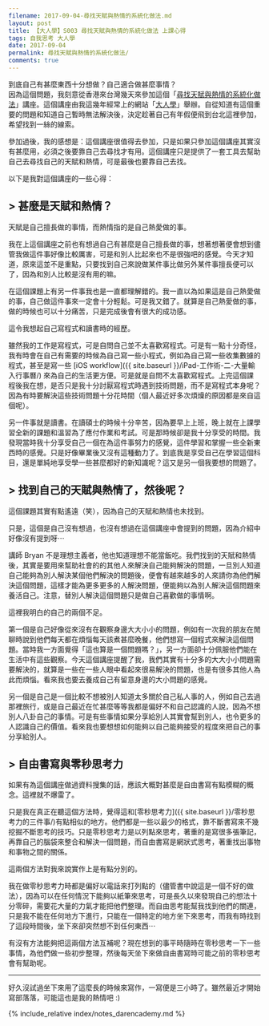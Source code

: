 ```yaml
---
filename: 2017-09-04-尋找天賦與熱情的系統化做法.md
layout: post
title: 【大人學】S003 尋找天賦與熱情的系統化做法 上課心得
tags: 自我思考 大人學
date: 2017-09-04
permalink: 尋找天賦與熱情的系統化做法/
comments: true
---
```

到底自己有甚麼東西十分想做？自己適合做甚麼事情？  
因為這個問題，我刻意從香港來台灣幾天來參加這個「[尋找天賦與熱情的系統化做法](https://shop.darencademy.com/product/view/id/57)」講座。這個講座由我這幾年經常上的網站「[大人學](https://www.darencademy.com)」舉辦。自從知道有這個重要的問題和知道自己暫時無法解決後，決定趁著自己有年假便飛到台北這裡參加，希望找到一絲的線索。

參加過後，我的感想是：這個講座很值得去參加，只是如果只參加這個講座其實沒有甚麼用，必須之後要靠自己去尋找才有用。這個講座只是提供了一套工具去幫助自己去尋找自己的天賦和熱情，可是最後也要靠自己去找。

以下是我對這個講座的一些心得：

## > 甚麼是天賦和熱情？

天賦是自己擅長做的事情，而熱情指的是自己熱愛做的事。

我在上這個講座之前也有想過自己有甚麼是自己擅長做的事，想著想著便會想到儘管我做這件事好像比較厲害，可是和別人比起來也不是很強吧的感覺。今天才知道，原來這並不是重點，只要找到自己來說做某件事比做另外某件事擅長便可以了，因為和別人比較是沒有用的嘛。

在這個課題上有另一件事我也是一直都理解錯的。我一直以為如果這是自己熱愛做的事，自己做這件事來一定會十分輕鬆。可是我又錯了。就算是自己熱愛做的事，做的時候也可以十分痛苦，只是完成後會有很大的成功感。

這令我想起自己寫程式和讀書時的經歷。

雖然我的工作是寫程式，可是自問自己並不太喜歡寫程式。可是有一點十分奇怪，我有時會在自己有需要的時候為自己寫一些小程式，例如為自己寫一些收集數據的程式，甚至是寫一些 [iOS workflow]({{ site.baseurl }}/iPad-工作術-二-大量輸入行事曆/) 來為自己的生活更方便。可是就是自問不太喜歡寫程式。上完這個課程後我在想，是否只是我十分討厭寫程式時遇到技術問題，而不是寫程式本身呢？因為有時要解決這些技術問題十分花時間（個人最近好多次煩燥的原因都是來自這個呢）。

另一件事就是讀書。在讀碩士的時候十分辛苦，因為要早上上班，晚上就在上課學習全新的課題和溫習為了應付作業和考試。可是那時候卻是我十分享受的時間。我發現當時我十分享受自己一個在為這件事努力的感覺，這件學習和掌握一些全新東西時的感覺。只是好像畢業後又沒有這種動力了。到底我是享受自己在學習這個科目，還是單純地享受學一些甚麼都好的新知識呢？這又是另一個我要想的問題了。

## > 找到自己的天賦與熱情了，然後呢？

這個課題其實有點遙遠（笑），因為自己的天賦和熱情也未找到。

只是，這個是自己沒有想過，也沒有想過在這個講座中會提到的問題，因為介紹中好像沒有提到呀⋯

講師 Bryan 不是理想主義者，他也知道理想不能當飯吃。我們找到的天賦和熱情後，其實是要用來幫助社會的的其他人來解決自己能夠解決的問題，一旦別人知道自己能夠為別人解決某個他們解決的問題後，便會有越來越多的人來請你為他們解決這個問題，這樣才能為更多更多的人解決問題，便能夠以為別人解決這個問題來養活自己。注意，替別人解決這個問題只是做自己喜歡做的事情啊。

這裡我明白的自己的兩個不足。

第一個是自己好像從來沒有在觀察身邊大大小小的問題，例如有一次我的朋友在閒聊時說到他們每天都在煩惱每天該煮甚麼晚餐，他們想寫一個程式來解決這個問題。當時我一方面覺得「這也算是一個問題嗎？」，另一方面卻十分佩服他們能在生活中有這些觀察。今天這個講座提醒了我，我們其實有十分多的大大小小問題需要解決的，就算是一些在一些人眼中看起來很易解決的問題，也是有很多其他人為此而煩惱。看來我也要去養成自己有留意身邊的大小問題的感覺。

另一個是自己是一個比較不想被別人知道太多關於自己私人事的人，例如自己去過那裡旅行，或是自己最近在忙甚麼等等我都是偏好不和自己認識的人說，因為不想別人八卦自己的事情。可是有些事情如果分享給別人其實會幫到別人，也令更多的人認識自己的價值。看來我也要想想如何能夠以自己能夠接受的程度來把自己的事分享給別人。

## > 自由書寫與零秒思考力

如果有為這個講座做過資料搜集的話，應該大概對甚麼是自由書寫有點模糊的概念。這裡就不爆雷了。

只是我在真正在聽這個方法時，覺得這和[零秒思考力]({{ site.baseurl }}/零秒思考力的三件事/)有點相似的地方。他們都是一些以最少的格式，靠不斷書寫來不幾挖掘不斷思考的技巧。只是零秒思考力是以列點來思考，著重的是寫很多張筆記，再靠自己的腦袋來整合和解決一個問題，而自由書寫是網狀式思考，著重找出事物和事物之間的關係。

這兩個方法對我來說實作上是有點分別的。

我在做零秒思考力時都是偏好以電話來打列點的（儘管書中說這是一個不好的做法），因為可以在任何情況下能夠以紙筆來思考，可是長久以來發現自己的想法十分零碎，需要花大量的力氣才能把他們整理。而自由思考能幫我找到他們的關連，只是我不能在任何地方下進行，只能在一個特定的地方坐下來思考，而我有時找到了這段時間後，坐下來卻突然想不到任何東西⋯

有沒有方法能夠把這兩個方法互補呢？現在想到的事平時隨時在零秒思考一下一些事情，為他們做一些初步整理，然後每天坐下來做自由書寫時可能之前的零秒思考會有幫助呢。

---

好久沒試過坐下來用了這麼長的時候來寫作，一寫便是三小時了。雖然最近才開始寫部落落，可能這也是我的熱情吧 :)

{% include_relative index/notes_darencademy.md %}
